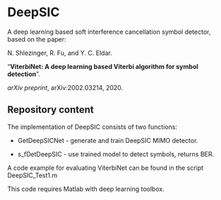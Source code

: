 # DeepSIC
A deep learning based soft interference cancellation symbol detector, based on the paper:

N. Shlezinger, R. Fu, and Y. C. Eldar. 

“**ViterbiNet: A deep learning based Viterbi algorithm for symbol detection**”. 

*arXiv preprint*, arXiv:2002.03214, 2020.


## Repository content
The implementation of DeepSIC consists of two functions:

-  GetDeepSICNet - generate and train DeepSIC MIMO detector.
  
-  s_fDetDeepSIC - use trained model to detect symbols, returns BER.
  
A code example for evaluating ViterbiNet can be found in the script DeepSIC_Test1.m

This code requires Matlab with deep learning toolbox.
